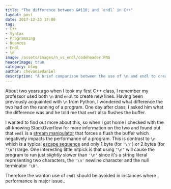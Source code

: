 ```yaml
---
title: "The difference between &#110; and `endl` in C++"
layout: post
date: 2017-12-23 17:00
tag:
- C++
- Syntax
- Programming
- Nuances
- Endl
- \n
image: /assets/images/n_vs_endl/codeheader.PNG
headerImage: true
category: blog
author: chevoniedaniel
description: "A brief comparison between the use of \n and endl to create new lines in C++"
---
```


About two years ago when I took my first C++ class, I remember my professor used both `\n` and `endl` to create new lines. Having been previously acquainted with `\n` from Python, I wondered what difference the two had on the running of a program. One day after class, I asked him what the difference was and he told me that `endl` also flushes the buffer.

I wanted to find out more about this, so when I got home I checked with the all-knowing StackOverflow for more information on the two and found out that `endl` is a [stream manipulator](http://www.cplusplus.com/reference/library/manipulators/ "cplusplus.com Stream Manipulator Reference") that forces a flush the buffer which negatively impacts the performance of a program. This is contrast to `\n` which is a typical [escape sequence](http://en.cppreference.com/w/cpp/language/escape "cppreference.com Escape Sequences Reference") and only 1 byte (for `'\n'`) or 2 bytes (for `"\n"`) large. One interesting little nitpick is that using `"\n"` will cause the program to run just _slightly_ slower than `'\n'` since it's a string literal representing two characters, the `'\n'` newline character and the null terminator `'\0'`.

Therefore the wanton use of `endl` should be avoided in instances where performance is major issue..